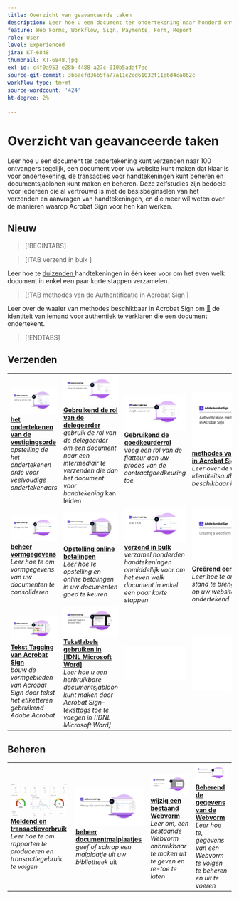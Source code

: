 ```yaml
---
title: Overzicht van geavanceerde taken
description: Leer hoe u een document ter ondertekening naar honderd ontvangers tegelijk verzendt, een document maakt dat klaar is voor ondertekening voor uw website, de transacties voor handtekeningen beheert en documentsjablonen maakt en beheert
feature: Web Forms, Workflow, Sign, Payments, Form, Report
role: User
level: Experienced
jira: KT-6848
thumbnail: KT-6848.jpg
exl-id: c4f0a953-e28b-4488-a27c-010b5adaf7ec
source-git-commit: 3b6aefd36b5fa77a11e2cd61032f11e6d4ca862c
workflow-type: tm+mt
source-wordcount: '424'
ht-degree: 2%

---
```


# Overzicht van geavanceerde taken

Leer hoe u een document ter ondertekening kunt verzenden naar 100 ontvangers tegelijk, een document voor uw website kunt maken dat klaar is voor ondertekening, de transacties voor handtekeningen kunt beheren en documentsjablonen kunt maken en beheren. Deze zelfstudies zijn bedoeld voor iedereen die al vertrouwd is met de basisbeginselen van het verzenden en aanvragen van handtekeningen, en die meer wil weten over de manieren waarop Acrobat Sign voor hen kan werken.

## Nieuw

>[!BEGINTABS]

>[!TAB  verzend in bulk ]

Leer hoe te [ duizenden ](megasign.md) handtekeningen in één keer voor om het even welk document in enkel een paar korte stappen verzamelen.

>[!TAB  methodes van de Authentificatie in Acrobat Sign ]

Leer over de waaier van methodes beschikbaar in Acrobat Sign om [&#128279;](authentication-methods.md) de identiteit van iemand voor authentiek te verklaren die een document ondertekent.

>[!ENDTABS]

## Verzenden

<table style="table-layout:fixed">
<tr>
  <td>
    <a href="setting-up-routing.md">
      <img alt="Ondertekeningsvolgorde instellen" src="../assets/Routing.png">
    </a>
    <div>
    <a href="setting-up-routing.md"><strong> het ondertekenen van de vestigingsorde </strong></a>
    </div>
    <em> opstelling de het ondertekenen orde voor veelvoudige ondertekenaars </em>
    <br>
  </td>
  <td>
    <a href="delegate-signature.md">
      <img alt="Delegeren naar iemand anders" src="../assets/Delegating.png" />
    </a>  
    <div>
    <a href="delegate-signature.md"><strong> Gebruikend de rol van de delegeerder </strong></a>
    </div>
    <em> gebruik de rol van de delegeerder om een document naar een intermediair te verzenden die dan het document voor handtekening </em> kan leiden
    <br>
  </td>
  <td>
    <a href="add-an-approver.md">
      <img alt="De rol fiatteur gebruiken" src="../assets/Approver.png" />
    </a>
    <div>
    <a href="add-an-approver.md"><strong> Gebruikend de goedkeurderrol </strong></a>
    </div>
    <em> voeg een rol van de fiatteur aan uw proces van de contractgoedkeuring toe </em>
    <br>
  </td>
  <td>
    <a href="authentication-methods.md">
      <img alt="Verificatiemethoden in Acrobat Sign" src="../assets/authentication.png" />
    </a>
    <div>
    <a href="authentication-methods.md"><strong> methodes van de Authentificatie in Acrobat Sign </strong></a>
    </div>
    <em> Leer over de waaier van identiteitsauthentificatiemethodes beschikbaar in Acrobat Sign </em>
    <br>
  </td>
</tr>
<tr>
  <td>
      <a href="manage-form-data.md">
        <img alt="Formuliergegevens beheren" src="../assets/manage-form-data.png" />
      </a>
      <div>
      <a href="manage-form-data.md"><strong> beheer vormgegevens </strong></a>
      </div>
      <em> Leer hoe te om vormgegevens van uw documenten te consolideren </em>
      <br>
    </td>
  <td>
    <a href="set-up-online-payments.md">
      <img alt="Online betalingen instellen" src="../assets/Payments.png" />
    </a>
    <div>
    <a href="set-up-online-payments.md"><strong> Opstelling online betalingen </strong></a>
    </div>
    <em> Leer hoe te opstelling en online betalingen in uw documenten goed te keuren </em>
    <br>
  </td>
  <td>
      <a href="megasign.md">
        <img alt="In bulk verzenden" src="../assets/send-in-bulk.png" />
      </a>
      <div>
      <a href="megasign.md"><strong> verzend in bulk </strong></a>
      </div>
      <em> verzamel honderden handtekeningen onmiddellijk voor om het even welk document in enkel een paar korte stappen </em>
      <br>
  </td>
 <td>
      <a href="webform.md">
        <img alt="Een webformulier maken" src="../assets/Webform.png" />
    </a>
      <div>
      <a href="webform.md"><strong> Creërend een Webvorm </strong></a>
      </div>
      <em> Leer hoe te om een document tot stand te brengen dat elektronisch op uw website kan worden ondertekend </em>
      <br>
  </td>
</tr>
<tr>
  <td>
      <a href="adobe-sign-text-tagging.md">
        <img alt="Acrobat Sign-tekstlabels" src="../assets/Text-Tagging.png" />
    </a>
      <div>
      <a href="adobe-sign-text-tagging.md"><strong> Tekst Tagging van Acrobat Sign </strong></a>
      </div>
      <em> bouw de vormgebieden van Acrobat Sign door tekst het etiketteren gebruikend Adobe Acrobat </em>
      <br>
    </td>
  <td>
    <a href="text-tagging-word.md">
      <img alt="Tekstlabels gebruiken in [!DNL Microsoft Word]" src="../assets/Wordtexttagging.png" />
  </a>
    <div>
    <a href="text-tagging-word.md"><strong> Tekstlabels gebruiken in [!DNL Microsoft Word]</strong></a>
    </div>
    <em> Leer hoe u een herbruikbare documentsjabloon kunt maken door Acrobat Sign-teksttags toe te voegen in [!DNL Microsoft Word]</em>
    <br>
  </td>
  <td>
    <img alt="Spacer" src="../assets/Whitespacer.png" />
    <div>
    <br>
  </td>
  <td>
    <img alt="Spacer" src="../assets/Whitespacer.png" />
    <div>
    <br>
  </td>
</tr>
</table>

## Beheren

<table style="table-layout:fixed">
<tr>
<td>
    <a href="creating-a-report.md">
      <img alt="Rapportage en transactiegebruik" src="../assets/reporting.png" />
    </a>
    <div>
    <a href="creating-a-report.md"><strong> Meldend en transactieverbruik </strong></a>
    </div>
    <em> Leer hoe te om rapporten te produceren en transactiegebruik te volgen </em>
    <br>
  </td>
  <td>
    <a href="edit-a-template.md">
      <img alt="Documentsjablonen beheren" src="../assets/ManageTemplate.png" />
    </a>
    <div>
    <a href="edit-a-template.md"><strong> beheer documentmalplaatjes </strong></a>
    </div>
    <em> geef of schrap een malplaatje uit uw bibliotheek </em> uit
    <br>
  </td>
  <td>
    <a href="modify-webform.md">
      <img alt="Een bestaand webformulier wijzigen" src="../assets/Modifywebform.png" />
    </a>
    <div>
    <a href="modify-webform.md"><strong> wijzig een bestaand Webvorm </strong></a>
    </div>
    <em> Leer om, een bestaande Webvorm onbruikbaar te maken uit te geven en re-toe te laten </em>
    <br>
  </td>  
  <td>
    <a href="manage-webform-data.md">
      <img alt="Webformuliergegevens beheren" src="../assets/Managewebform.png" />
    </a>
    <div>
    <a href="manage-webform-data.md"><strong> Beherend de gegevens van de Webvorm </strong></a>
    </div>
    <em> Leer hoe te, gegevens van een Webvorm te volgen te beheren en uit te voeren </em>
    <br>
  </td>  
</tr>
</table>